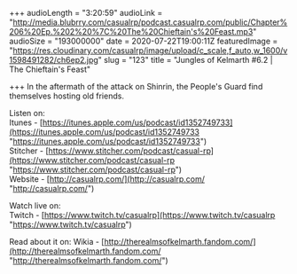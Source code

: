 +++
audioLength = "3:20:59"
audioLink = "http://media.blubrry.com/casualrp/podcast.casualrp.com/public/Chapter%206%20Ep.%202%20%7C%20The%20Chieftain's%20Feast.mp3"
audioSize = "193000000"
date = 2020-07-22T19:00:11Z
featuredImage = "https://res.cloudinary.com/casualrp/image/upload/c_scale,f_auto,w_1600/v1598491282/ch6ep2.jpg"
slug = "123"
title = "Jungles of Kelmarth #6.2 | The Chieftain's Feast"

+++
In the aftermath of the attack on Shinrin, the People's Guard find themselves hosting old friends.

Listen on:   
Itunes - [https://itunes.apple.com/us/podcast/id1352749733](https://itunes.apple.com/us/podcast/id1352749733 "https://itunes.apple.com/us/podcast/id1352749733")   
Stitcher - [https://www.stitcher.com/podcast/casual-rp](https://www.stitcher.com/podcast/casual-rp "https://www.stitcher.com/podcast/casual-rp")   
Website - [http://casualrp.com/](http://casualrp.com/ "http://casualrp.com/")

Watch live on:   
Twitch - [https://www.twitch.tv/casualrp](https://www.twitch.tv/casualrp "https://www.twitch.tv/casualrp")

Read about it on: Wikia - [http://therealmsofkelmarth.fandom.com/](http://therealmsofkelmarth.fandom.com/ "http://therealmsofkelmarth.fandom.com/")